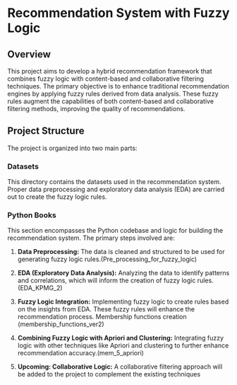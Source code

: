 # Recommendation System with Fuzzy Logic

## Overview
This project aims to develop a hybrid recommendation framework that combines fuzzy logic with content-based and collaborative filtering techniques. The primary objective is to enhance traditional recommendation engines by applying fuzzy rules derived from data analysis. These fuzzy rules augment the capabilities of both content-based and collaborative filtering methods, improving the quality of recommendations.

## Project Structure
The project is organized into two main parts:

### Datasets
This directory contains the datasets used in the recommendation system. Proper data preprocessing and exploratory data analysis (EDA) are carried out to create the fuzzy logic rules. 

### Python Books
This section encompasses the Python codebase and logic for building the recommendation system. The primary steps involved are:

1. **Data Preprocessing:** The data is cleaned and structured to be used for generating fuzzy logic rules.(Pre_processing_for_fuzzy_logic)

2. **EDA (Exploratory Data Analysis):** Analyzing the data to identify patterns and correlations, which will inform the creation of fuzzy logic rules.(EDA_KPMG_2)

3. **Fuzzy Logic Integration:** Implementing fuzzy logic to create rules based on the insights from EDA. These fuzzy rules will enhance the recommendation process. Membership functions creation (membership_functions_ver2)

4. **Combining Fuzzy Logic with Apriori and Clustering:** Integrating fuzzy logic with other techniques like Apriori and clustering to further enhance recommendation accuracy.(mem_5_apriori)

5. **Upcoming: Collaborative Logic:** A collaborative filtering approach will be added to the project to complement the existing techniques

